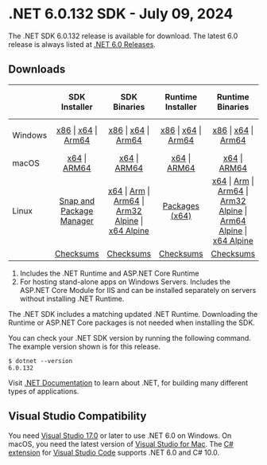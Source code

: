 # .NET 6.0.132 SDK - July 09, 2024

The .NET SDK 6.0.132 release is available for download. The latest 6.0 release is always listed at [.NET 6.0 Releases](../README.md).

## Downloads

|           | SDK Installer                        | SDK Binaries                 | Runtime Installer                                        | Runtime Binaries                                 | ASP.NET Core Runtime           |Windows Desktop Runtime          |
| --------- | :------------------------------------------:     | :----------------------:                 | :---------------------------:                            | :-------------------------:                      | :-----------------:            | :-----------------:            |
| Windows   | [x86][dotnet-sdk-win-x86.exe] \| [x64][dotnet-sdk-win-x64.exe] \| [Arm64][dotnet-sdk-win-arm64.exe] | [x86][dotnet-sdk-win-x86.zip] \| [x64][dotnet-sdk-win-x64.zip] \|  [Arm64][dotnet-sdk-win-arm64.zip] | [x86][dotnet-runtime-win-x86.exe] \| [x64][dotnet-runtime-win-x64.exe] \| [Arm64][dotnet-runtime-win-arm64.exe] | [x86][dotnet-runtime-win-x86.zip] \| [x64][dotnet-runtime-win-x64.zip] \| [Arm64][dotnet-runtime-win-arm64.zip] | [x86][aspnetcore-runtime-win-x86.exe] \| [x64][aspnetcore-runtime-win-x64.exe] \|; [Hosting Bundle][dotnet-hosting-win.exe] | [x86][windowsdesktop-runtime-win-x86.exe] \| [x64][windowsdesktop-runtime-win-x64.exe] \| [Arm64][windowsdesktop-runtime-win-arm64.exe] |
| macOS     | [x64][dotnet-sdk-osx-x64.pkg] \| [ARM64][dotnet-sdk-osx-arm64.pkg] | [x64][dotnet-sdk-osx-x64.tar.gz] \| [ARM64][dotnet-sdk-osx-arm64.tar.gz]  | [x64][dotnet-runtime-osx-x64.pkg] \| [ARM64][dotnet-runtime-osx-arm64.pkg] | [x64][dotnet-runtime-osx-x64.tar.gz] \| [ARM64][dotnet-runtime-osx-arm64.tar.gz]| [x64][aspnetcore-runtime-osx-x64.tar.gz] \| [ARM64][aspnetcore-runtime-osx-arm64.tar.gz] | - |
| Linux     |  [Snap and Package Manager](../install-linux.md)  | [x64][dotnet-sdk-linux-x64.tar.gz] \| [Arm][dotnet-sdk-linux-arm.tar.gz]  \| [Arm64][dotnet-sdk-linux-arm64.tar.gz] \| [Arm32 Alpine][dotnet-sdk-linux-musl-arm.tar.gz]  \| [x64 Alpine][dotnet-sdk-linux-musl-x64.tar.gz] | [Packages (x64)][linux-packages] | [x64][dotnet-runtime-linux-x64.tar.gz] \| [Arm][dotnet-runtime-linux-arm.tar.gz] \| [Arm64][dotnet-runtime-linux-arm64.tar.gz] \| [Arm32 Alpine][dotnet-runtime-linux-musl-arm.tar.gz] \| [Arm64 Alpine][dotnet-runtime-linux-musl-arm64.tar.gz] \| [x64 Alpine][dotnet-runtime-linux-musl-x64.tar.gz]  | [x64][aspnetcore-runtime-linux-x64.tar.gz]  \| [Arm][aspnetcore-runtime-linux-arm.tar.gz] \| [Arm64][aspnetcore-runtime-linux-arm64.tar.gz] \| [x64 Alpine][aspnetcore-runtime-linux-musl-x64.tar.gz] | - |
|  | [Checksums][checksums-sdk]                             | [Checksums][checksums-sdk]                                      | [Checksums][checksums-runtime]                             | [Checksums][checksums-runtime]  | [Checksums][checksums-runtime]  | [Checksums][checksums-runtime] |

1. Includes the .NET Runtime and ASP.NET Core Runtime
2. For hosting stand-alone apps on Windows Servers. Includes the ASP.NET Core Module for IIS and can be installed separately on servers without installing .NET Runtime.

The .NET SDK includes a matching updated .NET Runtime. Downloading the Runtime or ASP.NET Core packages is not needed when installing the SDK.

You can check your .NET SDK version by running the following command. The example version shown is for this release.

```console
$ dotnet --version
6.0.132
```

Visit [.NET Documentation](https://learn.microsoft.com/dotnet/core/) to learn about .NET, for building many different types of applications.

## Visual Studio Compatibility

You need [Visual Studio 17.0](https://visualstudio.microsoft.com) or later to use .NET 6.0 on Windows. On macOS, you need the latest version of [Visual Studio for Mac](https://visualstudio.microsoft.com/vs/mac/). The [C# extension](https://code.visualstudio.com/docs/languages/dotnet) for [Visual Studio Code](https://code.visualstudio.com/) supports .NET 6.0 and C# 10.0.

[checksums-runtime]: https://builds.dotnet.microsoft.com/dotnet/checksums/6.0.32-sha.txt
[checksums-sdk]: https://builds.dotnet.microsoft.com/dotnet/checksums/6.0.32-sha.txt

[linux-packages]: ../install-linux.md

[//]: # ( Runtime 6.0.32)
[dotnet-runtime-linux-arm.tar.gz]: https://download.visualstudio.microsoft.com/download/pr/1c69eb5f-1035-4367-b60e-00b55322e871/042836571a606efaaaad0ff46c44a437/dotnet-runtime-6.0.32-linux-arm.tar.gz
[dotnet-runtime-linux-arm64.tar.gz]: https://download.visualstudio.microsoft.com/download/pr/ae57a4e9-a6d3-4532-9061-72cfcbb90e70/89016f6466f00a8e707cd2f12fafe9e4/dotnet-runtime-6.0.32-linux-arm64.tar.gz
[dotnet-runtime-linux-musl-arm.tar.gz]: https://download.visualstudio.microsoft.com/download/pr/eb2787f0-c0be-4b67-ae93-4b981fa5592e/934de7c9a2c528e8fd802e863daf9c7d/dotnet-runtime-6.0.32-linux-musl-arm.tar.gz
[dotnet-runtime-linux-musl-arm64.tar.gz]: https://download.visualstudio.microsoft.com/download/pr/47224381-7453-4836-aeb1-4dcec9270cd3/798564d0b6cf917a7c0ac8d17077294d/dotnet-runtime-6.0.32-linux-musl-arm64.tar.gz
[dotnet-runtime-linux-musl-x64.tar.gz]: https://download.visualstudio.microsoft.com/download/pr/d192f7bd-bf76-4175-86fe-996e7b716110/7ae2d021a2dc734bb98e331bfe74fece/dotnet-runtime-6.0.32-linux-musl-x64.tar.gz
[dotnet-runtime-linux-x64.tar.gz]: https://download.visualstudio.microsoft.com/download/pr/37d9269f-d651-4248-beae-ccfbf4dc34fc/17809ba306015df6406cf4338b5cc576/dotnet-runtime-6.0.32-linux-x64.tar.gz
[dotnet-runtime-osx-arm64.pkg]: https://download.visualstudio.microsoft.com/download/pr/3b11bd38-58fd-4783-9d7f-e18e0409fe6a/a3df4c7ebff8fc2c67d7c9f5518fb7fd/dotnet-runtime-6.0.32-osx-arm64.pkg
[dotnet-runtime-osx-arm64.tar.gz]: https://download.visualstudio.microsoft.com/download/pr/aea2980c-1104-4e20-b608-ff52a1295165/19c1f907bab296a31a1c084776bad885/dotnet-runtime-6.0.32-osx-arm64.tar.gz
[dotnet-runtime-osx-x64.pkg]: https://download.visualstudio.microsoft.com/download/pr/aa0b1f71-8dfc-4b1b-9525-2249cd47cd7d/edd42c3f2bf111067355ae1d4598fa51/dotnet-runtime-6.0.32-osx-x64.pkg
[dotnet-runtime-osx-x64.tar.gz]: https://download.visualstudio.microsoft.com/download/pr/7ff71c2f-9fc9-402a-b88b-e85510530744/4fe521036c2d271ed8247fd5b761af1d/dotnet-runtime-6.0.32-osx-x64.tar.gz
[dotnet-runtime-win-arm64.exe]: https://download.visualstudio.microsoft.com/download/pr/b6db2261-4288-474f-8762-4ee06bcb1227/e8b1458ea9f82b90e63be8fe8b9f2775/dotnet-runtime-6.0.32-win-arm64.exe
[dotnet-runtime-win-arm64.zip]: https://download.visualstudio.microsoft.com/download/pr/5f7e774b-29f0-4289-a8ca-c774739b5642/9002f930381bfde97661c49b7dabb5fd/dotnet-runtime-6.0.32-win-arm64.zip
[dotnet-runtime-win-x64.exe]: https://download.visualstudio.microsoft.com/download/pr/4515aaaa-c7d5-40bf-b7fd-f476d6ea3b1a/c545ea92dbd537753aefb937478fd532/dotnet-runtime-6.0.32-win-x64.exe
[dotnet-runtime-win-x64.zip]: https://download.visualstudio.microsoft.com/download/pr/a36df873-9d55-4697-a598-01ccd758365f/1f82e260f2d18ee644768b07f2eee343/dotnet-runtime-6.0.32-win-x64.zip
[dotnet-runtime-win-x86.exe]: https://download.visualstudio.microsoft.com/download/pr/48edde1e-1e8f-4db6-b4dc-c882556dda4b/084af9e54686f70a8daecea2d2fbe2cb/dotnet-runtime-6.0.32-win-x86.exe
[dotnet-runtime-win-x86.zip]: https://download.visualstudio.microsoft.com/download/pr/292f1ab0-e7b4-41b7-b9c7-05d7fd68392f/850a09030e9818cee50ae3acf6c038fe/dotnet-runtime-6.0.32-win-x86.zip

[//]: # ( WindowsDesktop 6.0.32)
[windowsdesktop-runtime-win-arm64.exe]: https://download.visualstudio.microsoft.com/download/pr/7cca2d9f-0006-43b8-b9fe-afd6392e9547/6e41687e10dff5a93d699c0e0d45e6c0/windowsdesktop-runtime-6.0.32-win-arm64.exe
[windowsdesktop-runtime-win-x64.exe]: https://download.visualstudio.microsoft.com/download/pr/222a065f-5671-4aed-aba9-46a94f2705e2/2bbcbd8e1c304ed1f7cef2be5afdaf43/windowsdesktop-runtime-6.0.32-win-x64.exe
[windowsdesktop-runtime-win-x86.exe]: https://download.visualstudio.microsoft.com/download/pr/11c05bd5-e601-4210-9912-4c0676b0f8ad/6a79dcc4cee0ba6985437d792c2d718e/windowsdesktop-runtime-6.0.32-win-x86.exe

[//]: # ( ASP 6.0.32)
[aspnetcore-runtime-linux-arm.tar.gz]: https://download.visualstudio.microsoft.com/download/pr/d5106f1a-d140-4c8c-b480-001824b72768/7e9cf426bf45040eadfcc8bb20227b6d/aspnetcore-runtime-6.0.32-linux-arm.tar.gz
[aspnetcore-runtime-linux-arm64.tar.gz]: https://download.visualstudio.microsoft.com/download/pr/7b3ead1a-441d-42b9-ac91-1253ed8aee48/044d517eaff9f65e18e3e27f4d825d34/aspnetcore-runtime-6.0.32-linux-arm64.tar.gz
[aspnetcore-runtime-linux-musl-x64.tar.gz]: https://download.visualstudio.microsoft.com/download/pr/0ad0ece8-449d-4c6d-87d4-8354b2ffcd02/50853571dc0f9092b174cc6c5c7fb579/aspnetcore-runtime-6.0.32-linux-musl-x64.tar.gz
[aspnetcore-runtime-linux-x64.tar.gz]: https://download.visualstudio.microsoft.com/download/pr/99f90118-96b4-4d06-97ad-d779715319f6/aecf393f9b9d362b66b93a47d90cfa8d/aspnetcore-runtime-6.0.32-linux-x64.tar.gz
[aspnetcore-runtime-osx-arm64.tar.gz]: https://download.visualstudio.microsoft.com/download/pr/747ff7b4-44cb-4f11-a052-00484643c9ca/60175b793e5b9b472fb53960ee3aabe3/aspnetcore-runtime-6.0.32-osx-arm64.tar.gz
[aspnetcore-runtime-osx-x64.tar.gz]: https://download.visualstudio.microsoft.com/download/pr/ff01df65-0536-46ad-bd67-95b72251e2cc/a9efc5c00994076c2635d70cac4f94bc/aspnetcore-runtime-6.0.32-osx-x64.tar.gz
[aspnetcore-runtime-win-x64.exe]: https://download.visualstudio.microsoft.com/download/pr/cd77851b-80d8-4ef6-87ee-afbaf715cea5/a2e9029cd1d4f0e35641e42852ac911e/aspnetcore-runtime-6.0.32-win-x64.exe
[aspnetcore-runtime-win-x86.exe]: https://download.visualstudio.microsoft.com/download/pr/4751d311-56b7-4456-a919-592e786d0854/9dabfdcbcd0ed3a8f6dd9ac5971b1848/aspnetcore-runtime-6.0.32-win-x86.exe
[dotnet-hosting-win.exe]: https://download.visualstudio.microsoft.com/download/pr/67acc6b0-c653-4abf-af31-96edf0f75b24/90a29be6426124af37a70871fe1c0509/dotnet-hosting-6.0.32-win.exe

[//]: # ( SDK 6.0.132)
[dotnet-sdk-linux-arm.tar.gz]: https://download.visualstudio.microsoft.com/download/pr/d32115d5-ceea-4225-94bc-700df11d2ee0/36b1a7487deeb9ec173bfee1d50abd8e/dotnet-sdk-6.0.132-linux-arm.tar.gz
[dotnet-sdk-linux-arm64.tar.gz]: https://download.visualstudio.microsoft.com/download/pr/ab80d02c-8522-44b3-a6d1-7a4717305656/8ca7718b9d10dd08aad2ccb91d885074/dotnet-sdk-6.0.132-linux-arm64.tar.gz
[dotnet-sdk-linux-musl-arm.tar.gz]: https://download.visualstudio.microsoft.com/download/pr/5554919d-3ebd-4d14-9a94-d4f327321243/912e4a78d71a552c33a1e40d3316af4c/dotnet-sdk-6.0.132-linux-musl-arm.tar.gz
[dotnet-sdk-linux-musl-x64.tar.gz]: https://download.visualstudio.microsoft.com/download/pr/7e9a2d05-e618-4216-b599-3677d528e64c/853a18bd0e9d072994f12e0bc92ad22c/dotnet-sdk-6.0.132-linux-musl-x64.tar.gz
[dotnet-sdk-linux-x64.tar.gz]: https://download.visualstudio.microsoft.com/download/pr/9f73ff6b-6d2a-4089-bd97-ffac5a817931/2991e59497eb076bed968bb53fc7aa84/dotnet-sdk-6.0.132-linux-x64.tar.gz
[dotnet-sdk-osx-arm64.pkg]: https://download.visualstudio.microsoft.com/download/pr/e3da35eb-fa30-4668-be20-8e40c53c580b/506b1cfe85be2a73f772e4089e7d95d2/dotnet-sdk-6.0.132-osx-arm64.pkg
[dotnet-sdk-osx-arm64.tar.gz]: https://download.visualstudio.microsoft.com/download/pr/6fc7e679-93e6-451d-ad5c-0ff6ebdc92a7/55df25bc67b5032a83256b1d6a276730/dotnet-sdk-6.0.132-osx-arm64.tar.gz
[dotnet-sdk-osx-x64.pkg]: https://download.visualstudio.microsoft.com/download/pr/afd26985-ef2f-4b98-b32b-ec4e2969f528/99de03703ea1451974367724d5fb1e3a/dotnet-sdk-6.0.132-osx-x64.pkg
[dotnet-sdk-osx-x64.tar.gz]: https://download.visualstudio.microsoft.com/download/pr/45415455-e8cf-42a7-a827-96d189fbc330/36452e5dceca0b0bba3b70a024ee9c15/dotnet-sdk-6.0.132-osx-x64.tar.gz
[dotnet-sdk-win-arm64.exe]: https://download.visualstudio.microsoft.com/download/pr/31e151b8-72c0-42ab-b193-1a6ffded6aaf/f8f43c3e06fa772cfe798a3d07e938a3/dotnet-sdk-6.0.132-win-arm64.exe
[dotnet-sdk-win-arm64.zip]: https://download.visualstudio.microsoft.com/download/pr/ebb73509-a2b2-4674-802f-bf05c8ea6a84/a18bb15fc7ade244ca2186f11a96a846/dotnet-sdk-6.0.132-win-arm64.zip
[dotnet-sdk-win-x64.exe]: https://download.visualstudio.microsoft.com/download/pr/0c82e7e6-fdde-49f2-a69f-bd986aeafe1b/9ea7411a22e661fff0e61e56a466e484/dotnet-sdk-6.0.132-win-x64.exe
[dotnet-sdk-win-x64.zip]: https://download.visualstudio.microsoft.com/download/pr/69af2ee0-5379-4cd7-9aa8-9bed36318256/cbb00555c0ad657921351a6905aa2472/dotnet-sdk-6.0.132-win-x64.zip
[dotnet-sdk-win-x86.exe]: https://download.visualstudio.microsoft.com/download/pr/ad59f1d1-5f19-4474-86be-2f09ab195618/5c7a64445dae84e386bb88e1f6ac09e4/dotnet-sdk-6.0.132-win-x86.exe
[dotnet-sdk-win-x86.zip]: https://download.visualstudio.microsoft.com/download/pr/a1fc5840-8712-4e94-93c3-26806b0b28f1/4066519a65807d01c2c5ec3332e4785a/dotnet-sdk-6.0.132-win-x86.zip
